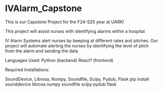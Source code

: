 # IVAlarm_Capstone
This is our Capstone Project for the F24-S25 year at UARK!

This project will assist nurses with identifying alarms within a hospital. 

IV Alarm Systems alert nurses by beeping at different rates and pitches. Our project will automate alerting the nurses by identifying the level of pitch from the alarm and sending the data 

Languages Used:
Python (backend)
React? (frontend)

Required Installations:

SoundDevice, Librosa, Numpy, Soundfile, Scipy, Pydub, Flask
    pip install sounddevice librosa numpy soundfile scipy pydub flask
